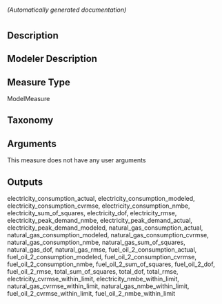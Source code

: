 

###### (Automatically generated documentation)

# 

## Description


## Modeler Description


## Measure Type
ModelMeasure

## Taxonomy


## Arguments




This measure does not have any user arguments



## Outputs




































































electricity_consumption_actual, electricity_consumption_modeled, electricity_consumption_cvrmse, electricity_consumption_nmbe, electricity_sum_of_squares, electricity_dof, electricity_rmse, electricity_peak_demand_nmbe, electricity_peak_demand_actual, electricity_peak_demand_modeled, natural_gas_consumption_actual, natural_gas_consumption_modeled, natural_gas_consumption_cvrmse, natural_gas_consumption_nmbe, natural_gas_sum_of_squares, natural_gas_dof, natural_gas_rmse, fuel_oil_2_consumption_actual, fuel_oil_2_consumption_modeled, fuel_oil_2_consumption_cvrmse, fuel_oil_2_consumption_nmbe, fuel_oil_2_sum_of_squares, fuel_oil_2_dof, fuel_oil_2_rmse, total_sum_of_squares, total_dof, total_rmse, electricity_cvrmse_within_limit, electricity_nmbe_within_limit, natural_gas_cvrmse_within_limit, natural_gas_nmbe_within_limit, fuel_oil_2_cvrmse_within_limit, fuel_oil_2_nmbe_within_limit
